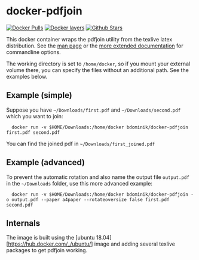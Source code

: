 docker-pdfjoin
=============
[![Docker Pulls](https://img.shields.io/docker/pulls/bdominik/docker-pdfjoin.svg)](https://hub.docker.com/r/bdominik/docker-pdfjoin/) [![Docker layers](https://images.microbadger.com/badges/image/bdominik/docker-pdfjoin.svg)](https://microbadger.com/images/bdominik/docker-pdfjoin) [![Github Stars](https://img.shields.io/github/stars/theomega/docker-pdfjoin.svg?label=github%20%E2%98%85)](https://github.com/theomega/docker-pdfjoin/)

This docker container wraps the pdfjoin utility from the texlive latex
distribution. See the [man page](https://linux.die.net/man/1/pdfjoin) or
the [more extended documentation](https://helpmanual.io/help/pdfjoin/) for
commandline options.

The working directory is set to `/home/docker`, so if you mount your external
volume there, you can specify the files without an additional path. See the
examples below.

Example (simple)
----------------
Suppose you have `~/Downloads/first.pdf` and `~/Downloads/second.pdf` which you
want to join:
```
  docker run -v $HOME/Downloads:/home/docker bdominik/docker-pdfjoin first.pdf second.pdf
```

You can find the joined pdf in `~/Downloads/first_joined.pdf`

Example (advanced)
------------------
To prevent the automatic rotation and also name the output file `output.pdf` in
the `~/Downloads` folder, use this more advanced example:
```
  docker run -v $HOME/Downloads:/home/docker bdominik/docker-pdfjoin -o output.pdf --paper a4paper --rotateoversize false first.pdf second.pdf
```

Internals
---------
The image is built using the [ubuntu 18.04][https://hub.docker.com/_/ubuntu/]
image and adding several texlive packages to get pdfjoin working.

